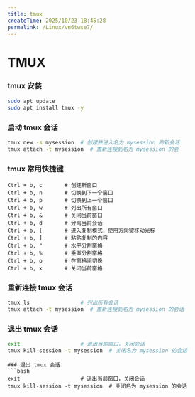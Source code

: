 ```yaml
---
title: tmux
createTime: 2025/10/23 18:45:28
permalink: /Linux/vn6twse7/
---
```

# TMUX

### tmux 安装
```bash
sudo apt update
sudo apt install tmux -y
``` 
### 启动 tmux 会话
```bash
tmux new -s mysession  # 创建并进入名为 mysession 的新会话
tmux attach -t mysession  # 重新连接到名为 mysession 的会
```
### tmux 常用快捷键
```
Ctrl + b, c       # 创建新窗口
Ctrl + b, n       # 切换到下一个窗口
Ctrl + b, p       # 切换到上一个窗口
Ctrl + b, w       # 列出所有窗口
Ctrl + b, &       # 关闭当前窗口
Ctrl + b, d       # 分离当前会话
Ctrl + b, [       # 进入复制模式，使用方向键移动光标
Ctrl + b, ]       # 粘贴复制的内容
Ctrl + b, "       # 水平分割窗格
Ctrl + b, %       # 垂直分割窗格
Ctrl + b, o       # 在窗格间切换
Ctrl + b, x       # 关闭当前窗格
```
### 重新连接 tmux 会话
```bash
tmux ls                # 列出所有会话
tmux attach -t mysession  # 重新连接到名为 mysession 的会话
```
### 退出 tmux 会话
```bash
exit                   # 退出当前窗口，关闭会话
tmux kill-session -t mysession  # 关闭名为 mysession 的会话
```
```
### 退出 tmux 会话
```bash
exit                   # 退出当前窗口，关闭会话
tmux kill-session -t mysession  # 关闭名为 mysession 的会话
```